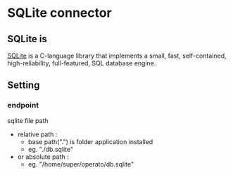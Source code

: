 # SQLite connector

## SQLite is

[SQLite](https://www.sqlite.org/index.html) is a C-language library that implements a small, fast, self-contained, high-reliability, full-featured, SQL database engine.

## Setting

### endpoint

sqlite file path

- relative path :
  - base path(".") is folder application installed
  - eg. "./db.sqlite"
- or absolute path :
  - eg. "/home/super/operato/db.sqlite"
